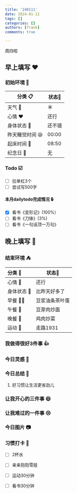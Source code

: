 ```yaml
---
title: '240111'
date: 2024-01-11
tags: []
categories: []
authors: [frank]
comments: true

---
```


周四啦

<!-- more -->

## 早上填写 :heart:

### 初始环境 :european_castle:

| 分类 :clipboard:                   | 状态:stars: |
| ---------------------------------- | ----------- |
| 天气 :penguin:                     | :sunny:     |
| 心情 :heart:                       | 还行 |
| 身体状态 :information_desk_person: | 还不错 |
| 昨天睡觉时间 :sleepy:              | 00:00  |
| 起床时间 :couple_with_heart:       | 08:50  |
| 纪念日 :calendar:                  | 无          |

### Todo :ballot_box_with_check:

- [ ] 拉单杠3个
- [ ] 尝试写500字

#### 本月dailytodo完成情况 :lock:

- [x] 看书《变形记》(100%）
- [ ] 看书《刀锋》(3%)
- [ ] 看书《一句话顶一万句》

## 晚上填写 :bridge_at_night:

### 结束环境 :tent:

| 分类 :blue_book:                   | 状态:stars:        |
| :--------------------------------- | ------------------ |
| 心情 :heartbeat:                   | 还行           |
| 身体状态 :information_desk_person: | 比昨天好多了 |
| 早餐 :egg::bread:                  | 豆浆油条茶叶蛋  |
| 午餐 :stew:                        | 豆芽肉炒面 |
| 晚餐 :sushi:                       | 鸡肉炒菜  |
| 运动 :dancers:                     | 走路1931      |

### 我做得很好3件事 :thumbsup:

### 今日灵感 :thought_balloon:

### 今日总结 :pencil:
1. 好习惯让生活更省劲儿

### 让我开心的三件事 :smile:

### 让我难过的一件事 :cry:

### 今日图片 :camera:

### 习惯打卡 :high_brightness:

- [ ] 2杯水
- [ ] 亲亲抱抱雪娃
- [ ] 运动30分钟
- [ ] 看书30分钟

